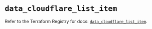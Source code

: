 # `data_cloudflare_list_item`

Refer to the Terraform Registry for docs: [`data_cloudflare_list_item`](https://registry.terraform.io/providers/cloudflare/cloudflare/5.7.0/docs/data-sources/list_item).
